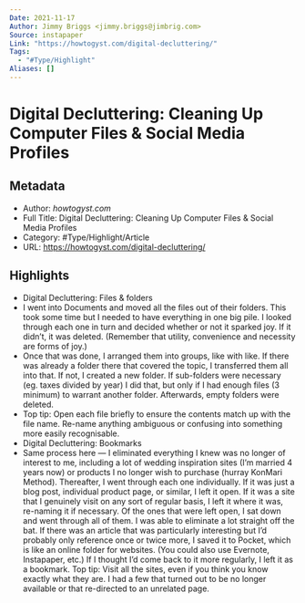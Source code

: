 ```yaml
---
Date: 2021-11-17
Author: Jimmy Briggs <jimmy.briggs@jimbrig.com>
Source: instapaper
Link: "https://howtogyst.com/digital-decluttering/"
Tags:
  - "#Type/Highlight"
Aliases: []
---
```


# Digital Decluttering: Cleaning Up Computer Files & Social Media Profiles

## Metadata

* Author: *howtogyst.com*
* Full Title: Digital Decluttering: Cleaning Up Computer Files & Social Media Profiles
* Category: #Type/Highlight/Article
* URL: https://howtogyst.com/digital-decluttering/

## Highlights

* Digital Decluttering: Files & folders
* I went into Documents and moved all the files out of their folders. This took some time but I needed to have everything in one big pile. I looked through each one in turn and decided whether or not it sparked joy. If it didn’t, it was deleted. (Remember that utility, convenience and necessity are forms of joy.)
* Once that was done, I arranged them into groups, like with like. If there was already a folder there that covered the topic, I transferred them all into that. If not, I created a new folder. If sub-folders were necessary (eg. taxes divided by year) I did that, but only if I had enough files (3 minimum) to warrant another folder. Afterwards, empty folders were deleted.
* Top tip: Open each file briefly to ensure the contents match up with the file name. Re-name anything ambiguous or confusing into something more easily recognisable.
* Digital Decluttering: Bookmarks
* Same process here — I eliminated everything I knew was no longer of interest to me, including a lot of wedding inspiration sites (I’m married 4 years now) or products I no longer wish to purchase (hurray KonMari Method).
  Thereafter, I went through each one individually. If it was just a blog post, individual product page, or similar, I left it open. If it was a site that I genuinely visit on any sort of regular basis, I left it where it was, re-naming it if necessary.
  Of the ones that were left open, I sat down and went through all of them. I was able to eliminate a lot straight off the bat. If there was an article that was particularly interesting but I’d probably only reference once or twice more, I saved it to Pocket, which is like an online folder for websites. (You could also use Evernote, Instapaper, etc.) If I thought I’d come back to it more regularly, I left it as a bookmark.
  Top tip: Visit all the sites, even if you think you know exactly what they are. I had a few that turned out to be no longer available or that re-directed to an unrelated page.
